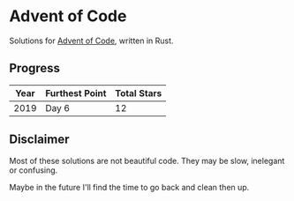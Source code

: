 # Advent of Code
Solutions for [Advent of Code](https://adventofcode.com/), written in Rust.

## Progress

| Year | Furthest Point | Total Stars |
| ---- | -------------- | ----------- |
| 2019 | Day 6          | 12          |

## Disclaimer
Most of these solutions are not beautiful code. They may be slow, inelegant or confusing.

Maybe in the future I'll find the time to go back and clean then up.